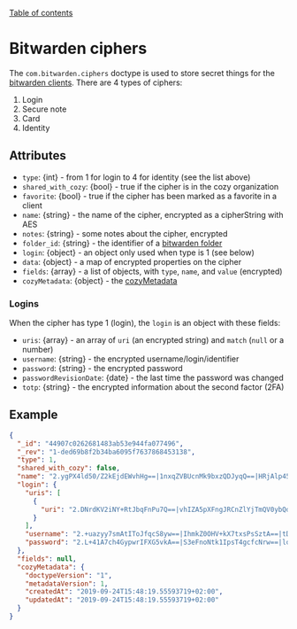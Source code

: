 [Table of contents](README.md#table-of-contents)

# Bitwarden ciphers

The `com.bitwarden.ciphers` doctype is used to store secret things for the
[bitwarden clients](https://bitwarden.com/). There are 4 types of ciphers:

1. Login
2. Secure note
3. Card
4. Identity

## Attributes

* `type`: {int} - from 1 for login to 4 for identity (see the list above)
* `shared_with_cozy`: {bool} - true if the cipher is in the cozy organization
* `favorite`: {bool} - true if the cipher has been marked as a favorite in a client
* `name`: {string} - the name of the cipher, encrypted as a cipherString with AES
* `notes`: {string} - some notes about the cipher, encrypted
* `folder_id`: {string} - the identifier of a [bitwarden folder](./com.bitwarden.folders.md)
* `login`: {object} - an object only used when type is 1 (see below)
* `data`: {object} - a map of encrypted properties on the cipher
* `fields`: {array} - a list of objects, with `type`, `name`, and `value` (encrypted)
* `cozyMetadata`: {object} - the [cozyMetadata](README.md#document-metadata)

### Logins

When the cipher has type 1 (login), the `login` is an object with these fields:

- `uris`: {array} - an array of `uri` (an encrypted string) and `match` (`null` or a number)
- `username`: {string} - the encrypted username/login/identifier
- `password`: {string} - the encrypted password
- `passwordRevisionDate`: {date} - the last time the password was changed
- `totp`: {string} - the encrypted information about the second factor (2FA)

## Example

```json
{
  "_id": "44907c0262681483ab53e944fa077496",
  "_rev": "1-ded69b8f2b34ba6095f7637868453138",
  "type": 1,
  "shared_with_cozy": false,
  "name": "2.ygPX4ld50/Z2kEjdEWvhHg==|1nxqZVBUcnMk9bxzQDJyqQ==|HRjAlp45dJ2RBRBGY6yvDvZseOD49oimuUU5y12MuHk=",
  "login": {
    "uris": [
      {
        "uri": "2.DNrdKV2iNY+RtJbqFnPu7Q==|vhIZA5pXFngJRCnZlYjTmQV0ybQdJ6lNzt1CoTauwVI=|PiDEUFpvEaJtrKADSnyuqALajPHnDmfQsiDLEqF+3YY="
      }
    ],
    "username": "2.+uazyy7smAtIToJfqcS8yw==|IhmkZ0OHV+kX7txsPsSztA==|tDc1Zgknyl/JMn/O44hWZBaywSsHGeRGvK7ffEr5SdM=",
    "password": "2.L+41A7ch4GypwrIFXG5vkA==|S3eFnoNtk1IpsT4gcfcNrw==|lqdBTpSHKqTJtgBBXBXqm2K249AF1gZMec4cFf5gqR0="
  },
  "fields": null,
  "cozyMetadata": {
    "doctypeVersion": "1",
    "metadataVersion": 1,
    "createdAt": "2019-09-24T15:48:19.55593719+02:00",
    "updatedAt": "2019-09-24T15:48:19.55593719+02:00"
  }
}
```
